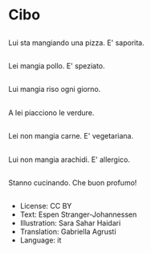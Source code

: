 # Cibo

##
Lui sta mangiando una pizza. E' saporita.

##
Lei mangia pollo. E' speziato.

##
Lui mangia riso ogni giorno.

##
A lei piacciono le verdure.

##
Lei non mangia carne. E' vegetariana.

##
Lui non mangia arachidi. E' allergico.

##
Stanno cucinando. Che buon profumo!

##
* License: CC BY
* Text: Espen Stranger-Johannessen
* Illustration: Sara Sahar Haidari
* Translation: Gabriella Agrusti
* Language: it
